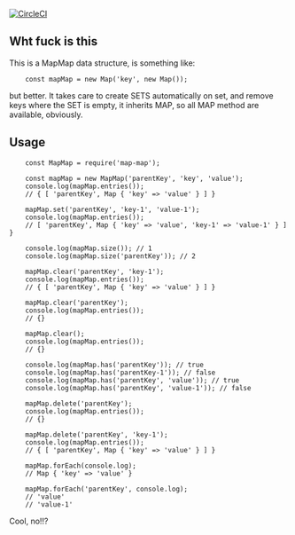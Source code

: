 [![CircleCI](https://circleci.com/gh/feliperohdee/map-map.svg?style=svg)](https://circleci.com/gh/feliperohdee/map-map)

## Wht fuck is this

This is a MapMap data structure, is something like:

		const mapMap = new Map('key', new Map());

but better. It takes care to create SETS automatically on set, and remove keys where the SET is empty, it inherits MAP, so all MAP method are available, obviously.

## Usage

		const MapMap = require('map-map');

		const mapMap = new MapMap('parentKey', 'key', 'value'); 
		console.log(mapMap.entries());
		// { [ 'parentKey', Map { 'key' => 'value' } ] }

		mapMap.set('parentKey', 'key-1', 'value-1');
		console.log(mapMap.entries());
		// [ 'parentKey', Map { 'key' => 'value', 'key-1' => 'value-1' } ] }
		
		console.log(mapMap.size()); // 1
		console.log(mapMap.size('parentKey')); // 2

		mapMap.clear('parentKey', 'key-1');
		console.log(mapMap.entries());
		// { [ 'parentKey', Map { 'key' => 'value' } ] }

		mapMap.clear('parentKey');
		console.log(mapMap.entries());
		// {}

		mapMap.clear();
		console.log(mapMap.entries());
		// {}

		console.log(mapMap.has('parentKey')); // true
		console.log(mapMap.has('parentKey-1')); // false
		console.log(mapMap.has('parentKey', 'value')); // true
		console.log(mapMap.has('parentKey', 'value-1')); // false

		mapMap.delete('parentKey');
		console.log(mapMap.entries());
		// {}

		mapMap.delete('parentKey', 'key-1');
		console.log(mapMap.entries());
		// { [ 'parentKey', Map { 'key' => 'value' } ] }

		mapMap.forEach(console.log);
		// Map { 'key' => 'value' }

		mapMap.forEach('parentKey', console.log);
		// 'value'
		// 'value-1'

Cool, no!!?

